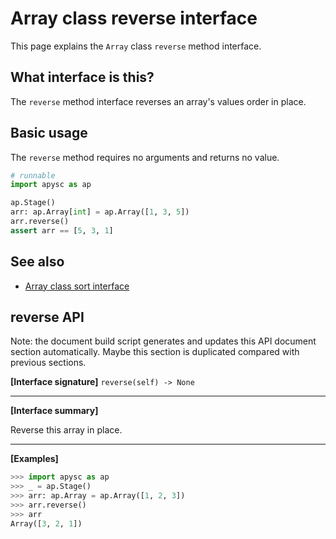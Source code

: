 # Array class reverse interface

This page explains the `Array` class `reverse` method interface.

## What interface is this?

The `reverse` method interface reverses an array's values order in place.

## Basic usage

The `reverse` method requires no arguments and returns no value.

```py
# runnable
import apysc as ap

ap.Stage()
arr: ap.Array[int] = ap.Array([1, 3, 5])
arr.reverse()
assert arr == [5, 3, 1]
```

## See also

- [Array class sort interface](array_sort.md)


## reverse API

<!-- Docstring: apysc._type.array.Array.reverse -->

<span class="inconspicuous-txt">Note: the document build script generates and updates this API document section automatically. Maybe this section is duplicated compared with previous sections.</span>

**[Interface signature]** `reverse(self) -> None`<hr>

**[Interface summary]**

Reverse this array in place.<hr>

**[Examples]**

```py
>>> import apysc as ap
>>> _ = ap.Stage()
>>> arr: ap.Array = ap.Array([1, 2, 3])
>>> arr.reverse()
>>> arr
Array([3, 2, 1])
```